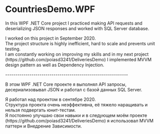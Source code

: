 # CountriesDemo.WPF
<p>
  In this WPF .NET Core project I practiced making API requests and deserializing JSON responses and worked with SQL Server database.
<p/>
<p>
  I worked on this project in September 2020.
  <br>
  The project structure is highly inefficient, hard to scale and prevents unit testing.
  <br>
  I am constantly working on improving my skills and in my next project (https://github.com/poiasd3241/DeliveriesDemo) I implemented MVVM design pattern as well as Dependency Injection.
<p/>
-------------------------------------------------------------
<p>
  В этом WPF .NET Core проекте я выполнял API запросы, десериализовывал JSON и работал с базой данных SQL Server.
<p/>
<p>
  Я работал над проектом в сентябре 2020.
  <br>
  Структура проекта очень неэффективна, её тяжело наращивать и нельзя подвергать юнит-тестам.
  <br>
  Я постоянно улучшаю свои навыки и в следующем моём проекте (https://github.com/poiasd3241/DeliveriesDemo) я использовал MVVM паттерн и Внедрение Зависимости.
<p/>

